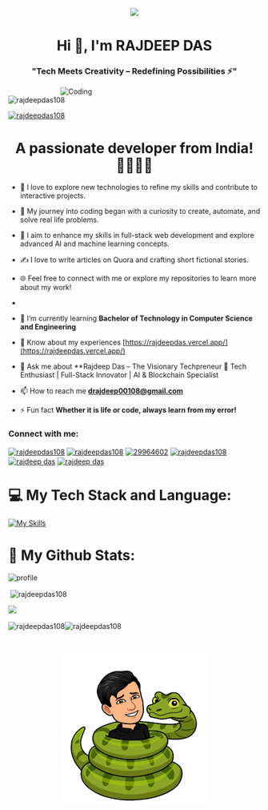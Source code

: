 <p align="center">
<!--   <a href="https://github.com/DenverCoder1/readme-typing-svg"> -->
    <img src="https://readme-typing-svg.herokuapp.com?color=E22FE4&width=380&height=28&lines=Hi👋+Hey+developers!;👋+I'm+RAJDEEP+DAS..;Open-Source+Enthusiast..;Learning+In+Public..;Empowering+Others;Nice+To+Meet+You+....&center=true"></a></p>
    
<h1 align="center">Hi 👋, I'm RAJDEEP DAS</h1>
<h3 align="center">"Tech Meets Creativity – Redefining Possibilities ⚡"</h3>
<img align="right" alt="Coding" width="400" src="[https://user-images.githubusercontent.com/74038190/212749171-b84692a8-2b04-4e3b-93ca-ac14705da224.gif]">



<p align="left"> <img src="https://komarev.com/ghpvc/?username=rajdeepdas108&label=Profile%20views&color=0e75b6&style=flat" alt="rajdeepdas108" /> </p>

<p align="left"> <a href="https://twitter.com/rajdeepdas108" target="blank"><img src="https://img.shields.io/twitter/follow/rajdeepdas108?logo=twitter&style=for-the-badge" alt="rajdeepdas108" /></a> </p>






<h1 align="center">A passionate developer from India! 🧑‍💻🇮🇳</h1>

- 🍁 I love to explore new technologies to refine my skills and contribute to interactive projects.
- 🌟 My journey into coding began with a curiosity to create, automate, and solve real life problems.
- 🚀 I aim to enhance my skills in full-stack web development and explore advanced AI and machine learning concepts.
- ✍️ I love to write articles on Quora and crafting short fictional stories.
- 🌐 Feel free to connect with me or explore my repositories to learn more about my work!
- 

- 🌱 I’m currently learning **Bachelor of Technology in Computer Science and Engineering**

- 📄 Know about my experiences  [https://rajdeepdas.vercel.app/](https://rajdeepdas.vercel.app/)

- 💬 Ask me about **Rajdeep Das – The Visionary Techpreneur 🚀 Tech Enthusiast | Full-Stack Innovator | AI & Blockchain Specialist

- 📫 How to reach me **drajdeep00108@gmail.com**

- ⚡ Fun fact **Whether it is life or code, always learn from my error!**

<h3 align="left">Connect with me:</h3>
<p align="left">
<a href="https://twitter.com/rajdeepdas108" target="blank"><img align="center" src="https://raw.githubusercontent.com/rahuldkjain/github-profile-readme-generator/master/src/images/icons/Social/twitter.svg" alt="rajdeepdas108" height="30" width="40" /></a>
<a href="https://linkedin.com/in/rajdeepdas108" target="blank"><img align="center" src="https://raw.githubusercontent.com/rahuldkjain/github-profile-readme-generator/master/src/images/icons/Social/linked-in-alt.svg" alt="rajdeepdas108" height="30" width="40" /></a>
<a href="https://stackoverflow.com/users/29964602" target="blank"><img align="center" src="https://raw.githubusercontent.com/rahuldkjain/github-profile-readme-generator/master/src/images/icons/Social/stack-overflow.svg" alt="29964602" height="30" width="40" /></a>
<a href="https://kaggle.com/rajdeepdas108" target="blank"><img align="center" src="https://raw.githubusercontent.com/rahuldkjain/github-profile-readme-generator/master/src/images/icons/Social/kaggle.svg" alt="rajdeepdas108" height="30" width="40" /></a>
<a href="https://fb.com/rajdeep das" target="blank"><img align="center" src="https://raw.githubusercontent.com/rahuldkjain/github-profile-readme-generator/master/src/images/icons/Social/facebook.svg" alt="rajdeep das" height="30" width="40" /></a>
<a href="https://www.youtube.com/c/rajdeep das" target="blank"><img align="center" src="https://raw.githubusercontent.com/rahuldkjain/github-profile-readme-generator/master/src/images/icons/Social/youtube.svg" alt="rajdeep das" height="30" width="40" /></a>

</p>


# 💻 My Tech Stack and Language:
[![My Skills](https://skillicons.dev/icons?i=anaconda,bash,bootstrap,c,codepen,css,flask,gcp,git,github,html,js,kali,linux,nodejs,opencv,postman,python,sklearn,vscode&perline=12)](https://skillicons.dev)

# 🍁 My Github Stats:

![](https://github-stats-alpha.vercel.app/api?username=rajdeepdas108&cc=141321&tc=A9FEF7&ic=F8D847&bc=fff "profile")

<p>&nbsp;<img align="center" src="https://github-readme-stats.vercel.app/api?username=rajdeepdas108&show_icons=true&theme=highcontrast&locale=en" alt="rajdeepdas108" />
</p>

![](http://github-profile-summary-cards.vercel.app/api/cards/profile-details?username=rajdeepdas108&theme=radical)

<p><img align="left" src="https://github-readme-stats.vercel.app/api/top-langs?username=rajdeepdas108&show_icons=true&theme=highcontrast&locale=en&layout=compact" alt="rajdeepdas108" /></p>

<p align="left"><img src="https://github-trophies.vercel.app/?username=BikramMondal5&theme=radical" alt="rajdeepdas108" />
</p>

<br/>

<p align="center">
  <img src="python.png" alt="python image" width="300">
</p>
